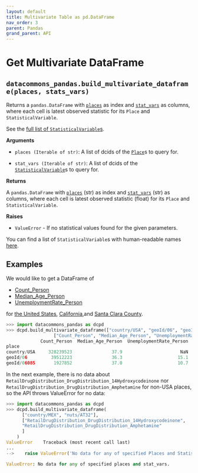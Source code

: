 ```yaml
---
layout: default
title: Multivariate Table as pd.DataFrame
nav_order: 3
parent: Pandas
grand_parent: API
---
```


# Get Multivariate DataFrame

## `datacommons_pandas.build_multivariate_dataframe(places, stats_vars)`

Returns a `pandas.DataFrame` with [`places`](https://datacommons.org/browser/Place)
as index and [`stat_vars`](https://datacommons.org/browser/StatisticalVariable)
as columns, where each cell is latest observed statistic for
its `Place` and `StatisticalVariable`.

See the [full list of `StatisticalVariable`s](/statistical_variables.html).

**Arguments**

*   `places (Iterable of str)`: A list of dcids of the
    [`Place`](https://datacommons.org/browser/Place)s to query for.

*   `stat_vars (Iterable of str)`: A list of dcids of the
    [`StatisticalVariable`](https://datacommons.org/browser/StatisticalVariable)s
    to query for.

**Returns**

A `pandas.DataFrame` with [`places`](https://datacommons.org/browser/Place)
(str)
as index and [`stat_vars`](https://datacommons.org/browser/StatisticalVariable)
(str) as columns, where each cell is latest observed statistic (float) for
its `Place` and `StatisticalVariable`.

**Raises**

* `ValueError` - If no statistical values found for the given parameters.

You can find a list of `StatisticalVariable`s with human-readable names [here](/statistical_variables.html).

## Examples

We would like to get a DataFrame of

- [Count_Person](https://datacommons.org/browser/Count_Person)
- [Median_Age_Person](https://datacommons.org/browser/Median_Age_Person)
- [UnemploymentRate_Person](https://datacommons.org/browser/UnemploymentRate_Person)

for
[the United States](https://datacommons.org/browser/country/USA),
[California](https://datacommons.org/browser/geoId/06),and
[Santa Clara County](https://datacommons.org/browser/geoId/06085).

```python
>>> import datacommons_pandas as dcpd
>>> dcpd.build_multivariate_dataframe(["country/USA", "geoId/06", "geoId/06085"],
                  ["Count_Person", "Median_Age_Person", "UnemploymentRate_Person"])
             Count_Person  Median_Age_Person  UnemploymentRate_Person
place                                                                
country/USA     328239523               37.9                      NaN
geoId/06         39512223               36.3                     15.1
geoId/06085       1927852               37.0                     10.7
```

In the next example, there is no data about
`RetailDrugDistribution_DrugDistribution_14Hydroxycodeinone` nor
`RetailDrugDistribution_DrugDistribution_Amphetamine` for non-USA
places, so the API throws ValueError for no data:

```python
>>> import datacommons_pandas as dcpd
>>> dcpd.build_multivariate_dataframe(
      ["country/MEX", "nuts/AT32"],
      ["RetailDrugDistribution_DrugDistribution_14Hydroxycodeinone",
      "RetailDrugDistribution_DrugDistribution_Amphetamine"
      ]
    )
ValueError    Traceback (most recent call last)
...
-->    raise ValueError('No data for any of specified Places and StatisticalVariables.')

ValueError: No data for any of specified places and stat_vars.
```
